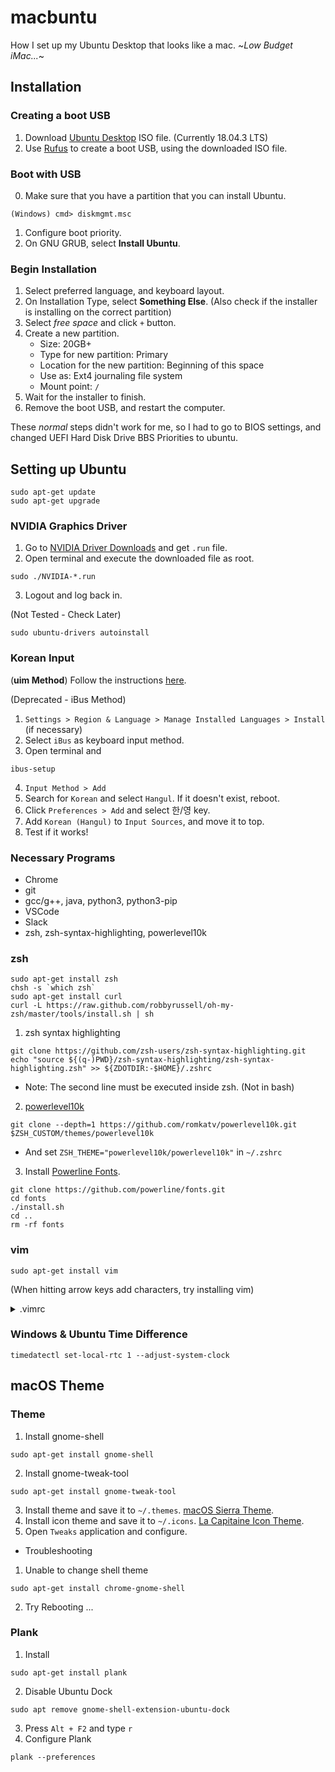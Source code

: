 # macbuntu
How I set up my Ubuntu Desktop that looks like a mac. ~_Low Budget iMac..._~

## Installation

### Creating a boot USB
1. Download [Ubuntu Desktop](https://ubuntu.com/download/desktop) ISO file. (Currently 18.04.3 LTS)
2. Use [Rufus](https://rufus.ie/) to create a boot USB, using the downloaded ISO file.

### Boot with USB
0. Make sure that you have a partition that you can install Ubuntu.
```
(Windows) cmd> diskmgmt.msc
```

1. Configure boot priority.
2. On GNU GRUB, select **Install Ubuntu**.

### Begin Installation
1. Select preferred language, and keyboard layout.
2. On Installation Type, select **Something Else**. (Also check if the installer is installing on the correct partition)
3. Select _free space_ and click `+` button.
4. Create a new partition.
    - Size: 20GB+
    - Type for new partition: Primary
    - Location for the new partition: Beginning of this space
    - Use as: Ext4 journaling file system
    - Mount point: `/`
5. Wait for the installer to finish.
6. Remove the boot USB, and restart the computer.

These _normal_ steps didn't work for me, so I had to go to BIOS settings, and changed UEFI Hard Disk Drive BBS Priorities to ubuntu.

## Setting up Ubuntu
```
sudo apt-get update
sudo apt-get upgrade
```
### NVIDIA Graphics Driver
1. Go to [NVIDIA Driver Downloads](https://www.nvidia.co.kr/Download/index.aspx?lang=kr#) and get `.run` file.
2. Open terminal and execute the downloaded file as root.
```
sudo ./NVIDIA-*.run
```
3. Logout and log back in.

(Not Tested - Check Later)
```
sudo ubuntu-drivers autoinstall
```

### Korean Input
(**uim Method**)
Follow the instructions [here](http://progtrend.blogspot.com/2018/06/ubuntu-1804-uim.html).

(Deprecated - iBus Method)
1. `Settings > Region & Language > Manage Installed Languages > Install` (if necessary)
2. Select `iBus` as keyboard input method.
3. Open terminal and
```
ibus-setup
```
4. `Input Method > Add`
5. Search for `Korean` and select `Hangul`. If it doesn't exist, reboot.
6. Click `Preferences > Add` and select 한/영 key.
7. Add `Korean (Hangul)` to `Input Sources`, and move it to top.
8. Test if it works!

### Necessary Programs
- Chrome
- git
- gcc/g++, java, python3, python3-pip
- VSCode
- Slack
- zsh, zsh-syntax-highlighting, powerlevel10k

### zsh
```
sudo apt-get install zsh
chsh -s `which zsh`
sudo apt-get install curl
curl -L https://raw.github.com/robbyrussell/oh-my-zsh/master/tools/install.sh | sh
```
1. zsh syntax highlighting
```
git clone https://github.com/zsh-users/zsh-syntax-highlighting.git
echo "source ${(q-)PWD}/zsh-syntax-highlighting/zsh-syntax-highlighting.zsh" >> ${ZDOTDIR:-$HOME}/.zshrc
```
- Note: The second line must be executed inside zsh. (Not in bash)

2. [powerlevel10k](https://github.com/romkatv/powerlevel10k)
```
git clone --depth=1 https://github.com/romkatv/powerlevel10k.git $ZSH_CUSTOM/themes/powerlevel10k
```
- And set `ZSH_THEME="powerlevel10k/powerlevel10k"` in `~/.zshrc`

3. Install [Powerline Fonts](https://github.com/powerline/fonts).

```
git clone https://github.com/powerline/fonts.git
cd fonts
./install.sh
cd ..
rm -rf fonts
```

### vim
```
sudo apt-get install vim
```
(When hitting arrow keys add characters,  try installing vim)
<details>
<summary>.vimrc</summary>
<pre>
set number
set ai
set si
set cindent
set shiftwidth=4
set tabstop=4
set ignorecase
set hlsearch
set nocompatible
set fileencodings=utf-8,euc-kr
set fencs=ucs-bom,utf-8,euc-kr
set bs=indent,eol,start
set ruler
set title
set showmatch
set wmnu
syntax on
filetype indent on
set mouse=a
</pre>
</details>

### Windows & Ubuntu Time Difference
```
timedatectl set-local-rtc 1 --adjust-system-clock
```

## macOS Theme
### Theme
1. Install gnome-shell
```
sudo apt-get install gnome-shell
```
2. Install gnome-tweak-tool
```
sudo apt-get install gnome-tweak-tool
```
3. Install theme and save it to `~/.themes`. [macOS Sierra Theme](https://github.com/B00merang-Project/macOS.git).
4. Install icon theme and save it to `~/.icons`. [La Capitaine Icon Theme](https://github.com/keeferrourke/la-capitaine-icon-theme).
5. Open `Tweaks` application and configure.

- Troubleshooting
1. Unable to change shell theme
```
sudo apt-get install chrome-gnome-shell
```
2. Try Rebooting ...

### Plank
1. Install
```
sudo apt-get install plank
```
2. Disable Ubuntu Dock
```
sudo apt remove gnome-shell-extension-ubuntu-dock
```
3. Press `Alt + F2` and type `r`
4. Configure Plank
```
plank --preferences
```

